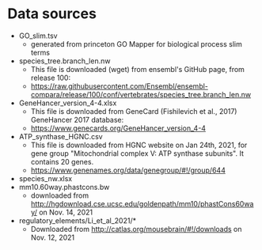 # Data sources #
* GO_slim.tsv
	* generated from princeton GO Mapper for biological process slim terms
* species_tree.branch_len.nw
	* This file is downloaded (wget) from ensembl's GitHub page, from release 100:
	* https://raw.githubusercontent.com/Ensembl/ensembl-compara/release/100/conf/vertebrates/species_tree.branch_len.nw
* GeneHancer_version_4-4.xlsx
	* This file is downloaded from GeneCard (Fishilevich et al., 2017) GeneHancer 2017 database: 
	* https://www.genecards.org/GeneHancer_version_4-4
* ATP_synthase_HGNC.csv
	* This file is downloaded from HGNC website on Jan 24th, 2021, for gene group "Mitochondrial complex V: ATP synthase subunits". It contains 20 genes. 
	* https://www.genenames.org/data/genegroup/#!/group/644
* species_nw.xlsx
* mm10.60way.phastcons.bw
	* downloaded from http://hgdownload.cse.ucsc.edu/goldenpath/mm10/phastCons60way/ on Nov. 14, 2021
* regulatory_elements/Li_et_al_2021/*
	* Downloaded from http://catlas.org/mousebrain/#!/downloads on Nov. 12, 2021
